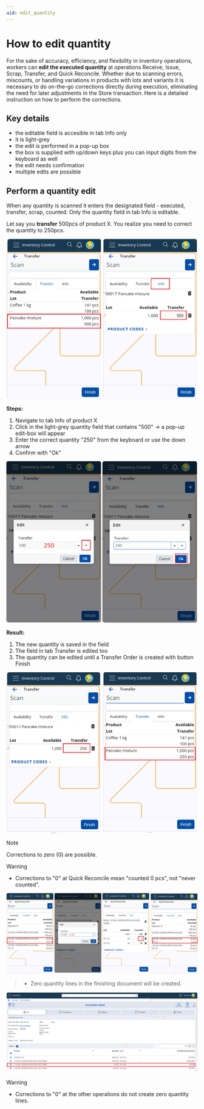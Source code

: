 ```yaml
---
uid: edit_quantity
---
```


# **How to edit quantity**

For the sake of accuracy, efficiency, and flexibility in inventory operations, workers can **edit the executed quantity** at operations Receive, Issue, Scrap, Transfer, and Quick Reconcile.
Whether due to scanning errors, miscounts, or handling variations in products with lots and variants it is necessary to do on-the-go corrections directly during execution, eliminating the need for later adjustments in the Store transaction. Here is a detailed instruction on how to perform the corrections.


## Key details

* the editable field is accesible in tab Info only
* it is light-grey
* the edit is performed in a pop-up box
* the box is supplied with up/down keys plus you can input digits from the keyboard as well
* the edit needs confirmation
* multiple edits are possible
  
## Perform a quantity edit 

When any quantity is scanned it enters the designated field - executed, transfer, scrap, counted. Only the quantity field in tab Info is editable.

Let say you **transfer** 500pcs of product X. You realize you need to correct the quantity to 250pcs.

![Transfer1](pictures/editQ1.png)
  
**Steps:**

1. Navigate to tab Info of product X
2. Click in the light-grey quantity field that contains "500"
        -> a pop-up edit-box will appear
3. Enter the correct quantity "250" from the keyboard or use the down arrow
4. Confirm with "Ok"

![Transfer2](pictures/editQ2.png)

**Result:**

1. The new quantity is saved in the field
2. The field in tab Transfer is edited too
3. The quantity can be edited until a Transfer Order is created with button Finish

![Transfer3](pictures/editQ3.png)
  
>[!NOTE]
> Corrections to zero (0) are possible.<br>

>[!WARNING]
>* Corrections to "0" at Quick Reconcile mean "counted 0 pcs", not "never counted".<br>

![QuickReconcile1](pictures/editQ4.png)
<br>

> * Zero quantity lines in the finishing document will be created.

![QuickReconcile2](pictures/editQ5.png)
<br>

>[!WARNING] 
>* Corrections to "0" at the other operations do not create zero quantity lines.
